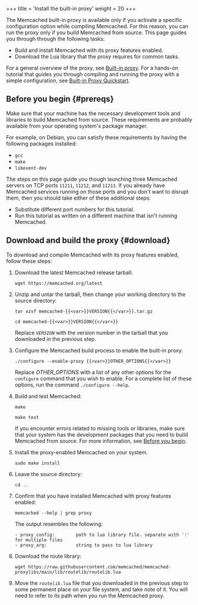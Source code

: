 +++
title = 'Install the built-in proxy'
weight = 20
+++

The Memcached built-in proxy is available only if you activate a specific configuration option while compiling Memcached. For this reason, you can run the proxy only if you build Memcached from source. This page guides you through through the following tasks:

* Build and install Memcached with its proxy features enabled.
* Download the Lua library that the proxy requires for common tasks.

For a general overview of the proxy, see [Built-in proxy]({{<proxy_base_path>}}). For a hands-on tutorial that guides you through compiling and running the proxy with a simple configuration, see [Built-in Proxy Quickstart]({{<proxy_base_path>}}quickstart).

## Before you begin {#prereqs}

Make sure that your machine has the necessary development tools and libraries
to build Memcached from source. These requirements are probably available from your operating system's package manager.

For example, on Debian, you can satisfy these requirements by having the following packages installed:

* `gcc`
* `make`
* `libevent-dev`

The steps on this page guide you though launching three Memcached servers on TCP ports `11211`, `11212`, and `11213`. If you already have Memcached services running on those ports and you don't want to disrupt them, then you should take either of these additional steps:

* Substitute different port numbers for this tutorial.
* Run this tutorial as written on a different machine that isn't running Memcached.

## Download and build the proxy {#download}

To download and compile Memcached with its proxy features enabled, follow these steps:

1. Download the latest Memcached release tarball:

    ```console
    wget https://memcached.org/latest
    ```

1. Unzip and untar the tarball, then change your working directory to the source directory:

    ```console
    tar xzvf memcached-{{<var>}}VERSION{{</var>}}.tar.gz

    cd memcached-{{<var>}}VERSION{{</var>}}
    ```
    
    Replace <var>`VERSION`</var> with the version number in the tarball that you downloaded in the previous step.
    
1. Configure the Memcached build process to enable the built-in proxy:

    ```console
    ./configure --enable-proxy {{<var>}}OTHER_OPTIONS{{</var>}}
    ```
    
    Replace <var>OTHER_OPTIONS</var> with a list of any other options for the `configure` command that you wish to enable. For a complete list of these options, run the command `./configure --help`.

1. Build and test Memcached:

    ```console
    make
    
    make test
    ```
    
    If you encounter errors related to missing tools or libraries, make sure that your system has the development packages that you need to build Memcached from source. For more information, see [Before you begin](#prereqs).
    
1. Install the proxy-enabled Memcached on your system.

    ```console
    sudo make install
    ```
    
1. Leave the source directory:

    ```console
    cd ..
    ```
   
1. Confirm that you have installed Memcached with proxy features enabled:

    ```console
    memcached --help | grep proxy
    ```
    
    The output resembles the following:
    
    ```
    - proxy_config:        path to lua library file. separate with ':' for multiple files
    - proxy_arg:           string to pass to lua library
    ```
    
1. Download the route library:

    ```console
    wget https://raw.githubusercontent.com/memcached/memcached-proxylibs/main/lib/routelib/routelib.lua
    ```

1. Move the `routelib.lua` file that you downloaded in the previous step to some permanent place on your file system, and take note of it. You will need to refer to its path when you run the Memcached proxy.
